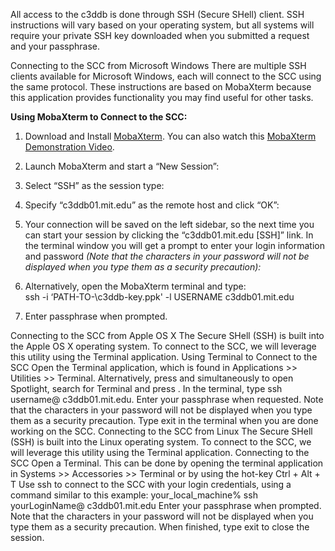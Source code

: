 All access to the c3ddb is done through SSH (Secure SHell) client. SSH instructions will vary based on your operating system, but all systems will require your private SSH key downloaded when you submitted a request and your passphrase. 

Connecting to the SCC from Microsoft Windows
There are multiple SSH clients available for Microsoft Windows, each will connect to the SCC using the same protocol. These instructions are based on MobaXterm because this application provides functionality you may find useful for other tasks.

**Using MobaXterm to Connect to the SCC:**
1. Download and Install [MobaXterm](https://mobaxterm.mobatek.net/download-home-edition.html). You can also watch this [MobaXterm Demonstration Video](https://mobaxterm.mobatek.net/).
2. Launch MobaXterm and start a “New Session”:
3. Select “SSH” as the session type:
4. Specify “c3ddb01.mit.edu” as the remote host and click “OK”:
5. Your connection will be saved on the left sidebar, so the next time you can start your session by clicking the “c3ddb01.mit.edu [SSH]” link. In the terminal window you will get a prompt to enter your login information and password _(Note that the characters in your password will not be displayed when you type them as a security precaution):_
 
6. Alternatively, open the MobaXterm terminal and type:                     
ssh -i ‘PATH-TO-\c3ddb-key.ppk' -l USERNAME c3ddb01.mit.edu
7. Enter passphrase when prompted.
 
Connecting to the SCC from Apple OS X
The Secure SHell (SSH) is built into the Apple OS X operating system. To connect to the SCC, we will leverage this utility using the Terminal application.
Using Terminal to Connect to the SCC
Open the Terminal application, which is found in Applications >> Utilities >> Terminal. Alternatively, press <command> and <space> simultaneously to open Spotlight, search for Terminal and press <return>.
In the terminal, type ssh username@ c3ddb01.mit.edu.
Enter your passphrase when requested. Note that the characters in your password will not be displayed when you type them as a security precaution. 
Type exit in the terminal when you are done working on the SCC.
Connecting to the SCC from Linux
The Secure SHell (SSH) is built into the Linux operating system. To connect to the SCC, we will leverage this utility using the Terminal application.
Connecting to the SCC
Open a Terminal. This can be done by opening the terminal application in Systems >> Accessories >> Terminal or by using the hot-key Ctrl + Alt + T
Use ssh to connect to the SCC with your login credentials, using a command similar to this example:
your_local_machine% ssh yourLoginName@ c3ddb01.mit.edu
Enter your passphrase when prompted. Note that the characters in your password will not be displayed when you type them as a security precaution.
When finished, type exit to close the session.
